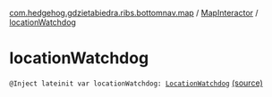 [com.hedgehog.gdzietabiedra.ribs.bottomnav.map](../index.md) / [MapInteractor](index.md) / [locationWatchdog](./location-watchdog.md)

# locationWatchdog

`@Inject lateinit var locationWatchdog: `[`LocationWatchdog`](../../com.hedgehog.gdzietabiedra.appservice/-location-watchdog/index.md) [(source)](https://github.com/asvid/GdzieTaBiedra/tree/master/app/src/main/java/com/hedgehog/gdzietabiedra/ribs/bottomnav/map/MapInteractor.kt#L35)